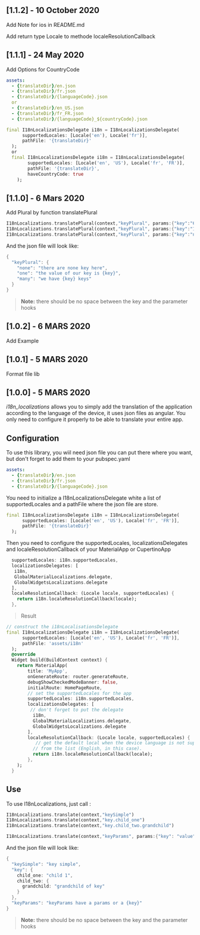 ## [1.1.2] - 10 October 2020
Add Note for ios in README.md

Add return type Locale to methode localeResolutionCallback

## [1.1.1] - 24 May 2020
Add Options for CountryCode

```yaml
assets:
  - {translateDir}/en.json
  - {translateDir}/fr.json
  - {translateDir}/{languageCode}.json
  or
  - {translateDir}/en_US.json
  - {translateDir}/fr_FR.json
  - {translateDir}/{languageCode}_${countryCode}.json
```

```dart
final I18nLocalizationsDelegate i18n = I18nLocalizationsDelegate(
      supportedLocales: [Locale('en'), Locale('fr')],
      pathFile: '{translateDir}'
  );
  or
  final I18nLocalizationsDelegate i18n = I18nLocalizationsDelegate(
        supportedLocales: [Locale('en', 'US'), Locale('fr', 'FR')],
        pathFile: '{translateDir}',
        haveCountryCode: true
    );
```

## [1.1.0] - 6 Mars 2020
Add Plural by function translatePlural

```dart
I18nLocalizations.translatePlural(context,"keyPlural", params:{"key":"6"})
I18nLocalizations.translatePlural(context,"keyPlural", params:{"key":"1"})
I18nLocalizations.translatePlural(context,"keyPlural", params:{"key":"not a number"})
```
And the json file will look like:
```dart
{
  "keyPlural": {
    "none": "there are none key here",
    "one": "the value of our key is {key}",
    "many": "we have {key} keys"
  }
}
```
> **Note:** there should be no space between the key and the parameter hooks


## [1.0.2] - 6 MARS 2020
Add Example

## [1.0.1] - 5 MARS 2020
Format file lib

## [1.0.0] - 5 MARS 2020


*i18n_localizations* allows you to simply add the translation of the application according to the language of the device, it uses json files as angular.
You only need to configure it properly to be able to translate your entire app.

## Configuration
To use this library, you wiil need json file you can put there where you want, but don't forget to add them to your pubspec.yaml
```yaml
assets:
  - {translateDir}/en.json
  - {translateDir}/fr.json
  - {translateDir}/{languageCode}.json
```

You need to initialize a I18nLocalizationsDelegate white a list of supportedLocales and a pathFile where the json file are store.
```dart
final I18nLocalizationsDelegate i18n = I18nLocalizationsDelegate(
      supportedLocales: [Locale('en', 'US'), Locale('fr', 'FR')],
      pathFile: '{translateDir}'
  );
```

Then you need to configure the supportedLocales, localizationsDelegates and localeResolutionCallback of your MaterialApp or CupertinoApp
```dart
  supportedLocales: i18n.supportedLocales,
  localizationsDelegates: [
   i18n,
   GlobalMaterialLocalizations.delegate,
   GlobalWidgetsLocalizations.delegate
  ],
  localeResolutionCallback: (Locale locale, supportedLocales) {
    return i18n.localeResolutionCallback(locale);
  },
```


> Result

```dart
// construct the i18nLocalisationsDelegate
final I18nLocalizationsDelegate i18n = I18nLocalizationsDelegate(
      supportedLocales: [Locale('en', 'US'), Locale('fr', 'FR')],
      pathFile: 'assets/i18n'
  );
  @override
  Widget build(BuildContext context) {
    return MaterialApp(
        title: 'MyApp',
        onGenerateRoute: router.generateRoute,
        debugShowCheckedModeBanner: false,
        initialRoute: HomePageRoute,
        // set the supportedLocales for the app
        supportedLocales: i18n.supportedLocales,
        localizationsDelegates: [
         // don't forget to put the delegate
          i18n,
          GlobalMaterialLocalizations.delegate,
          GlobalWidgetsLocalizations.delegate
        ],
        localeResolutionCallback: (Locale locale, supportedLocales) {
           // get the default local when the device language is not supported, use the first one
          // from the list (English, in this case).
          return i18n.localeResolutionCallback(locale);
        },
    );
  }
```

## Use

To use I18nLocalizations, just call :
```dart
I18nLocalizations.translate(context,"keySimple")
I18nLocalizations.translate(context,"key.child_one")
I18nLocalizations.translate(context,"key.child_two.grandchild")

I18nLocalizations.translate(context,"keyParams", params:{"key": "value"})

```
And the json file will look like:
```dart
{
  "keySimple": "key simple",
  "key": {
    child_one: "child 1",
    child_two: {
      grandchild: "grandchild of key"
    }
  },
  "keyParams": "keyParams have a params or a {key}"
}
```
> **Note:** there should be no space between the key and the parameter hooks




